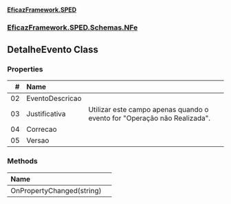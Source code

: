 #### [EficazFramework.SPED](EficazFrameworkSPED.md 'EficazFramework SPED')
### [EficazFramework.SPED.Schemas.NFe](EficazFramework.SPED.Schemas.NFe.md 'EficazFramework.SPED.Schemas.NFe')

## DetalheEvento Class
### Properties

| # | Name | |
| ---: | :--- | :--- |
| 02 | EventoDescricao |  |
| 03 | Justificativa | Utilizar este campo apenas quando o evento for "Operação não Realizada". |
| 04 | Correcao |  |
| 05 | Versao |  |
### Methods

| Name | |
| :--- | :--- |
| OnPropertyChanged(string) |  |
